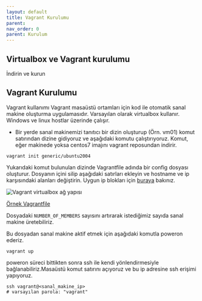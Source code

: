 ```yaml
---
layout: default
title: Vagrant Kurulumu
parent: 
nav_order: 0
parent: Kurulum
---
```


## Virtualbox ve Vagrant kurulumu
İndirin ve kurun

## Vagrant Kurulumu

Vagrant kullanımı
Vagrant masaüstü ortamları için kod ile otomatik sanal makine oluşturma uygulamasıdır. Varsayılan olarak virtualbox kullanır. Windows ve linux hostlar üzerinde çalışır.
* Bir yerde sanal makinemizi tanıtıcı bir dizin oluşturup (Örn. vm01) komut satırından dizine gidiyoruz ve  aşağıdaki komutu çalıştırıyoruz. Komut, eğer makinede yoksa centos7 imajını vagrant reposundan indirir.

```
vagrant init generic/ubuntu2004
```
Yukarıdaki komut bulunulan dizinde Vagrantfile adında bir config dosyası oluşturur. Dosyanın içini silip aşağıdaki satırları ekleyin ve hostname ve ip karşısındaki alanları değiştirin. Uygun ip blokları için [buraya](https://www.wikiwand.com/en/Private_network#/Private_IPv4_address_spaces) bakınız.


![Vagrant virtualbox ağ yapısı](https://user-images.githubusercontent.com/4180560/79636826-3e0d9d80-8183-11ea-8ced-eed33d53e184.png)

[Örnek Vagrantfile](kaynaklar/Vagrantfile)

Dosyadaki ```NUMBER_OF_MEMBERS``` sayısını artırarak istediğimiz sayıda sanal makine üretebiliriz.

Bu dosyadan sanal makine aktif etmek için aşağıdaki komutla poweron ederiz.

```
vagrant up
```
poweron süreci bittikten sonra ssh ile kendi yönlendirmesiyle bağlanabiliriz.Masaüstü komut satırını açıyoruz ve bu ip adresine ssh erişimi yapıyoruz.
```
ssh vagrant@<sanal_makine_ip>
# varsayılan parola: "vagrant"

```